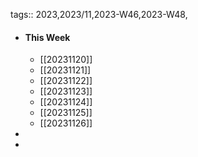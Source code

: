tags:: 2023,2023/11,2023-W46,2023-W48,

- #### This Week
  - [[20231120]]
  - [[20231121]]
  - [[20231122]]
  - [[20231123]]
  - [[20231124]]
  - [[20231125]]
  - [[20231126]]
-
-